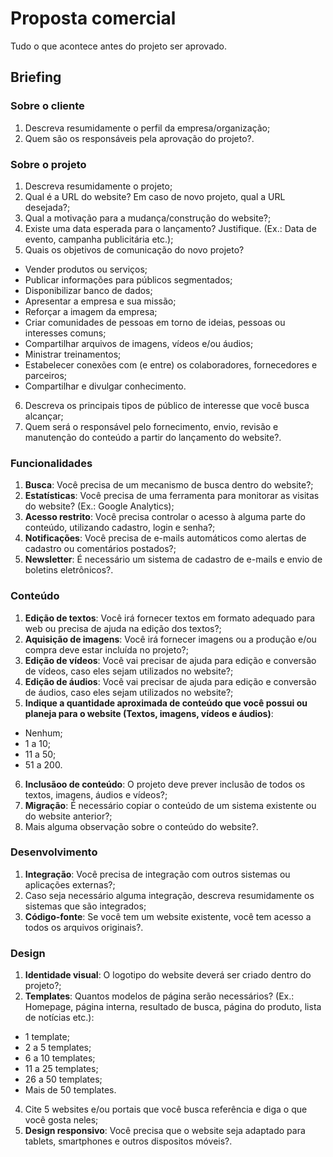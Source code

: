# Proposta comercial
Tudo o que acontece antes do projeto ser aprovado.

## Briefing

### Sobre o cliente
1. Descreva resumidamente o perfil da empresa/organização;
2. Quem são os responsáveis pela aprovação do projeto?.

###  Sobre o projeto
1. Descreva resumidamente o projeto;
2. Qual é a URL do website? Em caso de novo projeto, qual a URL desejada?;
3. Qual a motivação para a mudança/construção do website?;
4. Existe uma data esperada para o lançamento? Justifique. (Ex.: Data de evento, campanha publicitária etc.);
5. Quais os objetivos de comunicação do novo projeto?
  * Vender produtos ou serviços;
  * Publicar informações para públicos segmentados;
  * Disponibilizar banco de dados;
  * Apresentar a empresa e sua missão;
  * Reforçar a imagem da empresa;
  * Criar comunidades de pessoas em torno de ideias, pessoas ou interesses comuns;
  * Compartilhar arquivos de imagens, vídeos e/ou áudios;
  * Ministrar treinamentos;
  * Estabelecer conexões com (e entre) os colaboradores, fornecedores e parceiros;
  * Compartilhar e divulgar conhecimento.
6. Descreva os principais tipos de público de interesse que você busca alcançar;
7. Quem será o responsável pelo fornecimento, envio, revisão e manutenção do conteúdo a partir do lançamento do website?.

### Funcionalidades
1. **Busca**: Você precisa de um mecanismo de busca dentro do website?;
2. **Estatísticas**: Você precisa de uma ferramenta para monitorar as visitas do website? (Ex.: Google Analytics);
3. **Acesso restrito**: Você precisa controlar o acesso à alguma parte do conteúdo, utilizando cadastro, login e senha?;
4. **Notificações**: Você precisa de e-mails automáticos como alertas de cadastro ou comentários postados?;
5. **Newsletter**: É necessário um sistema de cadastro de e-mails e envio de boletins eletrônicos?.

### Conteúdo
1. **Edição de textos**: Você irá fornecer textos em formato adequado para web ou precisa de ajuda na edição dos textos?;
2. **Aquisição de imagens**: Você irá fornecer imagens ou a produção e/ou compra deve estar incluída no projeto?;
3. **Edição de vídeos**: Você vai precisar de ajuda para edição e conversão de vídeos, caso eles sejam utilizados no website?;
4. **Edição de áudios**: Você vai precisar de ajuda para edição e conversão de áudios, caso eles sejam utilizados no website?;
5. **Indique a quantidade aproximada de conteúdo que você possui ou planeja para o website (Textos, imagens, vídeos e áudios)**:
  * Nenhum; 
  * 1 a 10; 
  * 11 a 50; 
  * 51 a 200.
6. **Inclusãoo de conteúdo**: O projeto deve prever inclusão de todos os textos, imagens, áudios e vídeos?;
7. **Migração**: É necessário copiar o conteúdo de um sistema existente ou do website anterior?;
8. Mais alguma observação sobre o conteúdo do website?.

### Desenvolvimento
1. **Integração**: Você precisa de integração com outros sistemas ou aplicações externas?;
2. Caso seja necessário alguma integração, descreva resumidamente os sistemas que são integrados;
3. **Código-fonte**: Se você tem um website existente, você tem acesso a todos os arquivos originais?.

### Design
1. **Identidade visual**: O logotipo do website deverá ser criado dentro do projeto?;
2. **Templates**: Quantos modelos de página serão necessários? (Ex.: Homepage, página interna, resultado de busca, página do produto, lista de notícias etc.):
  * 1 template; 
  * 2 a 5 templates; 
  * 6 a 10 templates; 
  * 11 a 25 templates; 
  * 26 a 50 templates; 
  * Mais de 50 templates.
4. Cite 5 websites e/ou portais que você busca referência e diga o que você gosta neles;
5. **Design responsivo**: Você precisa que o website seja adaptado para tablets, smartphones e outros dispositos móveis?.
